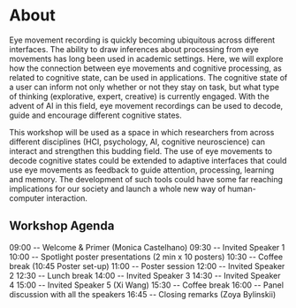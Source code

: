 # About

Eye movement recording is quickly becoming ubiquitous across different interfaces.  The ability to draw inferences about processing from eye movements has long been used in academic settings.  Here, we will explore how the connection between eye movements and cognitive processing, as related to cognitive state, can be used in applications.
The cognitive state of a user can inform not only whether or not they stay on task, but what type of thinking (explorative, expert, creative) is currently engaged. With the advent of AI in this field, eye movement recordings can be used to decode, guide and encourage different cognitive states. 

This workshop will be used as a space in which researchers from across different disciplines (HCI, psychology, AI, cognitive neuroscience) can interact and strengthen this budding field.  The use of eye movements to decode cognitive states could be extended to adaptive interfaces that could use eye movements as feedback to guide attention, processing, learning and memory. 
The development of such tools could have some far reaching implications for our society and launch a whole new way of human-computer interaction.

## Workshop Agenda

09:00 -- Welcome & Primer (Monica Castelhano)
09:30 -- Invited Speaker 1 
10:00 -- Spotlight poster presentations (2 min x 10 posters)
10:30 -- Coffee break (10:45 Poster set-up)
11:00 -- Poster session
12:00 -- Invited Speaker 2 
12:30 -- Lunch break
14:00 -- Invited Speaker 3 
14:30 -- Invited Speaker 4 
15:00 -- Invited Speaker 5 (Xi Wang)
15:30 -- Coffee break
16:00 -- Panel discussion with all the speakers
16:45 -- Closing remarks (Zoya Bylinskii)
